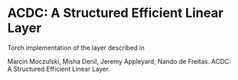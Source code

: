 # ACDC: A Structured Efficient Linear Layer

Torch implementation of the layer described in

Marcin Moczulski, Misha Denil, Jeremy Appleyard, Nando de Freitas. ACDC: A Structured Efficient Linear Layer.

